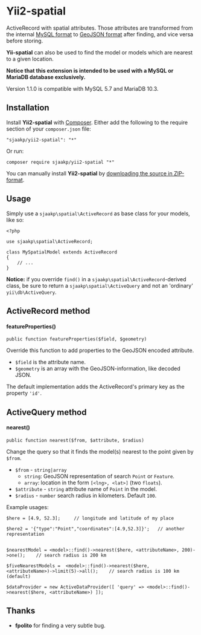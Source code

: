 Yii2-spatial
============

ActiveRecord with spatial attributes. Those attributes are transformed from the internal [MySQL format](https://dev.mysql.com/doc/refman/5.5/en/spatial-datatypes.html) to [GeoJSON format](http://geojson.org/geojson-spec.html) after finding, and vice versa before storing.

**Yii-spatial** can also be used to find the model or models which are nearest to a given location.

**Notice that this extension is intended to be used with a MySQL or MariaDB database exclusively.**

Version 1.1.0 is compatible with MySQL 5.7 and MariaDB 10.3.

## Installation ##

Install **Yii2-spatial** with [Composer](https://getcomposer.org/). Either add the following to the require section of your `composer.json` file:

`"sjaakp/yii2-spatial": "*"` 

Or run:

`composer require sjaakp/yii2-spatial "*"` 

You can manually install **Yii2-spatial** by [downloading the source in ZIP-format](https://github.com/sjaakp/yii2-spatial/archive/master.zip).

## Usage ##

Simply use a `sjaakp\spatial\ActiveRecord` as base class for your models, like so:

	<?php

	use sjaakp\spatial\ActiveRecord;

	class MySpatialModel extends ActiveRecord
	{
	    // ...
	}


**Notice:** if you override `find()` in a `sjaakp\spatial\ActiveRecord`-derived class, be sure to return a `sjaakp\spatial\ActiveQuery` and not an 'ordinary' `yii\db\ActiveQuery`.

## ActiveRecord method ##

#### featureProperties() ####


    public function featureProperties($field, $geometry)

Override this function to add properties to the GeoJSON encoded attribute.

- `$field` is the attribute name.
- `$geometry` is an array with the GeoJSON-information, like decoded JSON.

The default implementation adds the ActiveRecord's primary key as the property `'id'`.

## ActiveQuery method ##

#### nearest() ####

    public function nearest($from, $attribute, $radius)

Change the query so that it finds the model(s) nearest to the point given by `$from`.

- `$from` - `string|array`
     - `string`: GeoJSON representation of search `Point` or `Feature`.
     - `array`:  location in the form `[<lng>, <lat>]` (two `floats`).
- `$attribute` - `string` attribute name of `Point` in the model.
- `$radius` - `number` search radius in kilometers. Default `100`.

Example usages:

    $here = [4.9, 52.3];     // longitude and latitude of my place

	$here2 = '{"type":"Point","coordinates":[4.9,52.3]}';	// another representation
     

	$nearestModel = <model>::find()->nearest($here, <attributeName>, 200)->one();    // search radius is 200 km
    
	$fiveNearestModels =  <model>::find()->nearest($here, <attributeName>)->limit(5)->all();	// search radius is 100 km (default)
    
	$dataProvider = new ActiveDataProvider([ 'query' => <model>::find()->nearest($here, <attributeName>) ]);

## Thanks

 - **fpolito** for finding a very subtle bug.

